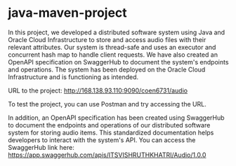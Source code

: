 # java-maven-project

In this project, we developed a distributed software system using Java and Oracle Cloud Infrastructure to store and access audio files with their 
relevant attributes. Our system is thread-safe and uses an executor and concurrent hash map to handle client requests. We have also created an OpenAPI 
specification on SwaggerHub to document the system's endpoints and operations. The system has been deployed on the Oracle Cloud Infrastructure and is 
functioning as intended.

URL to the project: http://168.138.93.110:9090/coen6731/audio

To test the project, you can use Postman and try accessing the URL.

In addition, an OpenAPI specification has been created using SwaggerHub to document the endpoints and operations of our distributed software system for storing audio items. This standardized documentation helps developers to interact with the system's API. You can access the SwaggerHub link here: https://app.swaggerhub.com/apis/ITSVISHRUTHKHATRI/Audio/1.0.0

